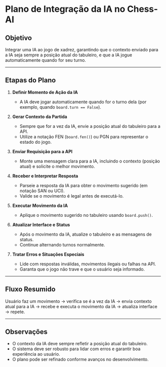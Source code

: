 # Plano de Integração da IA no Chess-AI

## Objetivo
Integrar uma IA ao jogo de xadrez, garantindo que o contexto enviado para a IA seja sempre a posição atual do tabuleiro, e que a IA jogue automaticamente quando for seu turno.

---

## Etapas do Plano

1. **Definir Momento de Ação da IA**
   - A IA deve jogar automaticamente quando for o turno dela (por exemplo, quando `board.turn == False`).

2. **Gerar Contexto da Partida**
   - Sempre que for a vez da IA, envie a posição atual do tabuleiro para a API.
   - Utilize a notação FEN (`board.fen()`) ou PGN para representar o estado do jogo.

3. **Enviar Requisição para a API**
   - Monte uma mensagem clara para a IA, incluindo o contexto (posição atual) e solicite o melhor movimento.

4. **Receber e Interpretar Resposta**
   - Parseie a resposta da IA para obter o movimento sugerido (em notação SAN ou UCI).
   - Valide se o movimento é legal antes de executá-lo.

5. **Executar Movimento da IA**
   - Aplique o movimento sugerido no tabuleiro usando `board.push()`.

6. **Atualizar Interface e Status**
   - Após o movimento da IA, atualize o tabuleiro e as mensagens de status.
   - Continue alternando turnos normalmente.

7. **Tratar Erros e Situações Especiais**
   - Lide com respostas inválidas, movimentos ilegais ou falhas na API.
   - Garanta que o jogo não trave e que o usuário seja informado.

---

## Fluxo Resumido
Usuário faz um movimento → verifica se é a vez da IA → envia contexto atual para a IA → recebe e executa o movimento da IA → atualiza interface → repete.

---

## Observações
- O contexto da IA deve sempre refletir a posição atual do tabuleiro.
- O sistema deve ser robusto para lidar com erros e garantir boa experiência ao usuário.
- O plano pode ser refinado conforme avanços no desenvolvimento.
